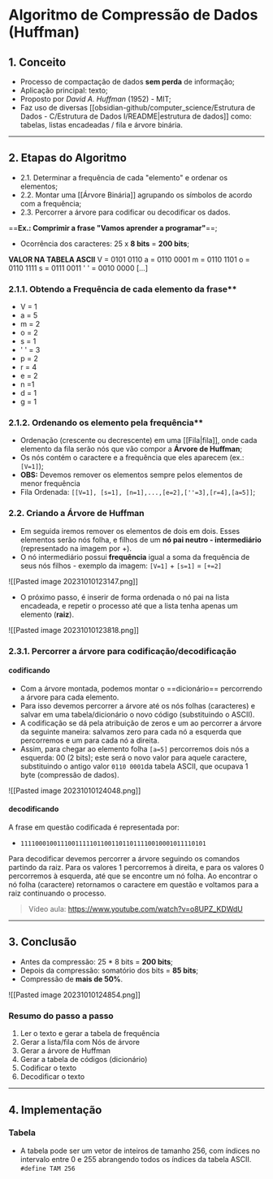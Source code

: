 # Algoritmo de Compressão de Dados (Huffman)

## 1. Conceito
- Processo de compactação de dados **sem perda** de informação;
- Aplicação principal: texto;
- Proposto por *David A. Huffman* (1952) - MIT;
- Faz uso de diversas [[obsidian-github/computer_science/Estrutura de Dados - C/Estrutura de Dados I/README|estrutura de dados]] como: tabelas, listas encadeadas / fila e árvore binária.
---
## 2. Etapas do Algoritmo
- 2.1. Determinar a frequência de cada "elemento" e ordenar os elementos;
- 2.2. Montar uma [[Árvore Binária]] agrupando os símbolos de acordo com a frequência;
- 2.3. Percorrer a árvore para codificar ou decodificar os dados.

==**Ex.:  Comprimir a frase "Vamos aprender a programar"**==; 
- Ocorrência dos caracteres: 25 x **8 bits** = **200 bits**;

**VALOR NA TABELA ASCII** 
V = 0101 0110
a = 0110 0001
m = 0110 1101
o = 0110 1111
s =  0111 0011
' ' =  0010 0000
[...]
### 2.1.1. Obtendo a Frequência de cada elemento da frase**
- V = 1
- a = 5
- m = 2
- o = 2
- s = 1
- ' ' = 3
- p = 2
- r = 4
- e = 2
- n =1
- d = 1
- g = 1
### 2.1.2. Ordenando os elemento pela frequência** 
- Ordenação (crescente ou decrescente) em uma [[Fila|fila]], onde cada elemento da fila serão nós que vão compor a **Árvore de Huffman**;
- Os nós contém o caractere e a frequência que eles aparecem (ex.: `[V=1]`);
- **OBS:** Devemos remover os elementos sempre pelos elementos de menor frequência
- Fila Ordenada: `[[V=1], [s=1], [n=1],...,[e=2],[''=3],[r=4],[a=5]]`;

### 2.2. Criando a Árvore de Huffman
- Em seguida iremos remover os elementos de dois em dois. Esses elementos serão nós folha, e filhos de um **nó pai neutro - intermediário** (representado na imagem por +).
- O nó intermediário possui **frequência** igual a soma da frequência de seus nós filhos - exemplo da imagem: `[V=1]` + `[s=1]` = `[+=2]`

![[Pasted image 20231010123147.png]]

- O próximo passo, é inserir de forma ordenada o nó pai na lista encadeada, e repetir o processo até que a lista tenha apenas um elemento (**raiz**).

![[Pasted image 20231010123818.png]]

### 2.3.1. Percorrer a árvore para codificação/decodificação

#### codificando
- Com a árvore montada, podemos montar o ==dicionário== percorrendo a árvore para cada elemento.
- Para isso devemos percorrer a árvore até os nós folhas (caracteres) e salvar em uma tabela/dicionário o novo código (substituindo o ASCII).
- A codificação se dá pela atribuição de zeros e um ao percorrer a árvore da seguinte maneira: salvamos zero para cada nó a esquerda que percorremos e um para cada nó a direita. 
- Assim, para chegar ao elemento folha `[a=5]` percorremos dois nós a esquerda: 00 (2 bits); este será o novo valor para aquele caractere, substituindo o antigo valor `0110 0001`da tabela ASCII, que ocupava 1 byte (compressão de dados).

![[Pasted image 20231010124048.png]]
#### decodificando
A frase em questão codificada é representada por: 
- `111100010011100111110110011011011110010001011110101`

Para decodificar devemos percorrer a árvore seguindo os comandos partindo da raiz. Para os valores 1 percorremos à direita, e para os valores 0 percorremos à esquerda, até que se encontre um nó folha. Ao encontrar o nó folha (caractere) retornamos o caractere em questão e voltamos para a raiz continuando o processo.

> Vídeo aula: https://www.youtube.com/watch?v=o8UPZ_KDWdU

---
## 3. Conclusão
- Antes da compressão: 25 * 8 bits = **200 bits**;
- Depois da compressão: somatório dos bits = **85 bits**;
- Compressão de **mais de 50%**.

![[Pasted image 20231010124854.png]]

### Resumo do passo a passo
1. Ler o texto e gerar a tabela de frequência
2. Gerar a lista/fila com Nós de árvore
3. Gerar a árvore de Huffman
4. Gerar a tabela de códigos (dicionário)
5. Codificar o texto
6. Decodificar o texto

---

## 4. Implementação
### Tabela
- A tabela pode ser um vetor de inteiros de tamanho 256, com índices no intervalo entre 0 e 255 abrangendo todos os índices da tabela ASCII. `#define TAM 256`

